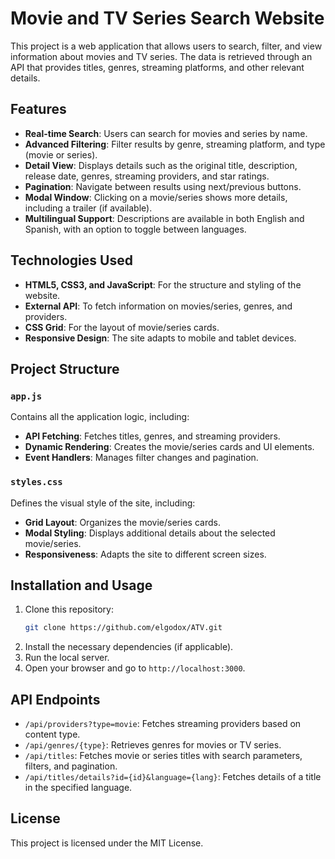 # Movie and TV Series Search Website

This project is a web application that allows users to search, filter, and view information about movies and TV series. The data is retrieved through an API that provides titles, genres, streaming platforms, and other relevant details.

## Features

- **Real-time Search**: Users can search for movies and series by name.
- **Advanced Filtering**: Filter results by genre, streaming platform, and type (movie or series).
- **Detail View**: Displays details such as the original title, description, release date, genres, streaming providers, and star ratings.
- **Pagination**: Navigate between results using next/previous buttons.
- **Modal Window**: Clicking on a movie/series shows more details, including a trailer (if available).
- **Multilingual Support**: Descriptions are available in both English and Spanish, with an option to toggle between languages.

## Technologies Used

- **HTML5, CSS3, and JavaScript**: For the structure and styling of the website.
- **External API**: To fetch information on movies/series, genres, and providers.
- **CSS Grid**: For the layout of movie/series cards.
- **Responsive Design**: The site adapts to mobile and tablet devices.

## Project Structure

### `app.js`
Contains all the application logic, including:

- **API Fetching**: Fetches titles, genres, and streaming providers.
- **Dynamic Rendering**: Creates the movie/series cards and UI elements.
- **Event Handlers**: Manages filter changes and pagination.

### `styles.css`
Defines the visual style of the site, including:

- **Grid Layout**: Organizes the movie/series cards.
- **Modal Styling**: Displays additional details about the selected movie/series.
- **Responsiveness**: Adapts the site to different screen sizes.

## Installation and Usage

1. Clone this repository:
    ```bash
    git clone https://github.com/elgodox/ATV.git
    ```
2. Install the necessary dependencies (if applicable).
3. Run the local server.
4. Open your browser and go to `http://localhost:3000`.

## API Endpoints

- `/api/providers?type=movie`: Fetches streaming providers based on content type.
- `/api/genres/{type}`: Retrieves genres for movies or TV series.
- `/api/titles`: Fetches movie or series titles with search parameters, filters, and pagination.
- `/api/titles/details?id={id}&language={lang}`: Fetches details of a title in the specified language.

## License

This project is licensed under the MIT License.
